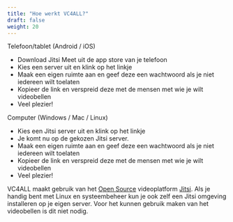 ```yaml
---
title: "Hoe werkt VC4ALL?"
draft: false
weight: 20
---
```


Telefoon/tablet (Android / iOS)

* Download Jitsi Meet uit de app store van je telefoon 
* Kies een server uit en klink op het linkje
* Maak een eigen ruimte aan en geef deze een wachtwoord als je niet iedereen wilt toelaten
* Kopieer de link en verspreid deze met de mensen met wie je wilt videobellen 
* Veel plezier!

Computer (Windows / Mac / Linux)

* Kies een Jitsi server uit en klink op het linkje
* Je komt nu op de gekozen Jitsi server.
* Maak een eigen ruimte aan en geef deze een wachtwoord als je niet iedereen wilt toelaten
* Kopieer de link en verspreid deze met de mensen met wie je wilt videobellen
* Veel plezier!

VC4ALL maakt gebruik van het [Open Source](https://nl.wikipedia.org/wiki/Open_source) videoplatform [Jitsi](https://jitsi.org). Als je handig bent met Linux en systeembeheer kun je ook zelf een Jitsi omgeving installeren op je eigen server. Voor het kunnen gebruik maken van het videobellen is dit niet nodig.

